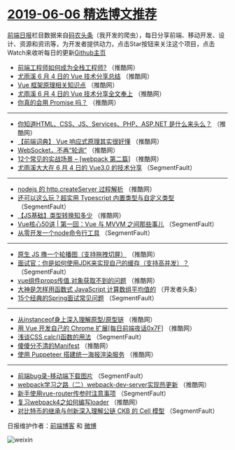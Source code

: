 # [2019-06-06 精选博文推荐](http://hao.caibaojian.com/date/2019/06/06)

[前端日报](http://caibaojian.com/c/news)栏目数据来自[码农头条](http://hao.caibaojian.com/)（我开发的爬虫），每日分享前端、移动开发、设计、资源和资讯等，为开发者提供动力，点击Star按钮来关注这个项目，点击Watch来收听每日的更新[Github主页](https://github.com/kujian/frontendDaily)
* [前端工程师如何成为全栈工程师?](http://hao.caibaojian.com/114074.html) （推酷网）
* [尤雨溪 6 月 4 日的 Vue 技术分享总结](http://hao.caibaojian.com/114064.html) （推酷网）
* [Vue 框架原理相关知识点](http://hao.caibaojian.com/114042.html) （推酷网）
* [尤雨溪 6 月 4 日的 Vue 技术分享全文奉上](http://hao.caibaojian.com/114073.html) （推酷网）
* [你真的会用 Promise 吗？](http://hao.caibaojian.com/114106.html) （推酷网）

***
* [你知道HTML、CSS、JS、Services、PHP、ASP.NET 是什么来头么？](http://hao.caibaojian.com/114108.html) （推酷网）
* [【前端词典】 Vue 响应式原理其实很好懂](http://hao.caibaojian.com/114112.html) （推酷网）
* [WebSocket，不再“轮询”](http://hao.caibaojian.com/114072.html) （推酷网）
* [12个常见的实战场景 &#8211; [webpack 第二篇]](http://hao.caibaojian.com/114105.html) （推酷网）
* [尤雨溪大大在 6 月 4 日的 Vue3.0 的技术分享](http://hao.caibaojian.com/114033.html) （SegmentFault）

***
* [nodejs 的 http.createServer 过程解析](http://hao.caibaojian.com/114109.html) （推酷网）
* [还可以这么玩？超实用 Typescript 内置类型与自定义类型](http://hao.caibaojian.com/114026.html) （SegmentFault）
* [【JS基础】类型转换知多少](http://hao.caibaojian.com/114114.html) （推酷网）
* [Vue核心50讲 | 第一回：Vue 与 MVVM 之间那些事儿](http://hao.caibaojian.com/114102.html) （SegmentFault）
* [从零开发一个node命令行工具](http://hao.caibaojian.com/114030.html) （SegmentFault）

***
* [原生 JS 撸一个轮播图（支持拖拽切屏）](http://hao.caibaojian.com/114052.html) （推酷网）
* [面试官：你是如何使用JDK来实现自己的缓存（支持高并发）？](http://hao.caibaojian.com/114031.html) （SegmentFault）
* [vue组件props传值,对象获取不到的问题](http://hao.caibaojian.com/114053.html) （推酷网）
* [大神是怎样用函数式 JavaScript 计算数组平均值的](http://hao.caibaojian.com/114126.html) （开发者头条）
* [15个经典的Spring面试常见问题](http://hao.caibaojian.com/114032.html) （SegmentFault）

***
* [从instanceof身上深入理解原型/原型链](http://hao.caibaojian.com/114043.html) （推酷网）
* [用 Vue 开发自己的 Chrome 扩展[每日前端夜话0x7F]](http://hao.caibaojian.com/114056.html) （推酷网）
* [浅谈CSS calc()函数的用法](http://hao.caibaojian.com/114034.html) （SegmentFault）
* [傻傻分不清的Manifest](http://hao.caibaojian.com/114075.html) （推酷网）
* [使用 Puppeteer 搭建统一海报渲染服务](http://hao.caibaojian.com/114058.html) （推酷网）

***
* [前端bug录-移动端下载图片](http://hao.caibaojian.com/114097.html) （SegmentFault）
* [webpack学习之路（二）webpack-dev-server实现热更新](http://hao.caibaojian.com/114046.html) （推酷网）
* [新手使用vue-router传参时注意事项](http://hao.caibaojian.com/114036.html) （SegmentFault）
* [复习webpack4之如何编写loader](http://hao.caibaojian.com/114047.html) （推酷网）
* [对比特币的继承与创新深入理解公链 CKB 的 Cell 模型](http://hao.caibaojian.com/114037.html) （SegmentFault）

日报维护作者：[前端博客](http://caibaojian.com/) 和 [微博](http://caibaojian.com/go/weibo)

![weixin](https://user-images.githubusercontent.com/3055447/38468989-651132ac-3b80-11e8-8e6b-15122322a9d7.png)
